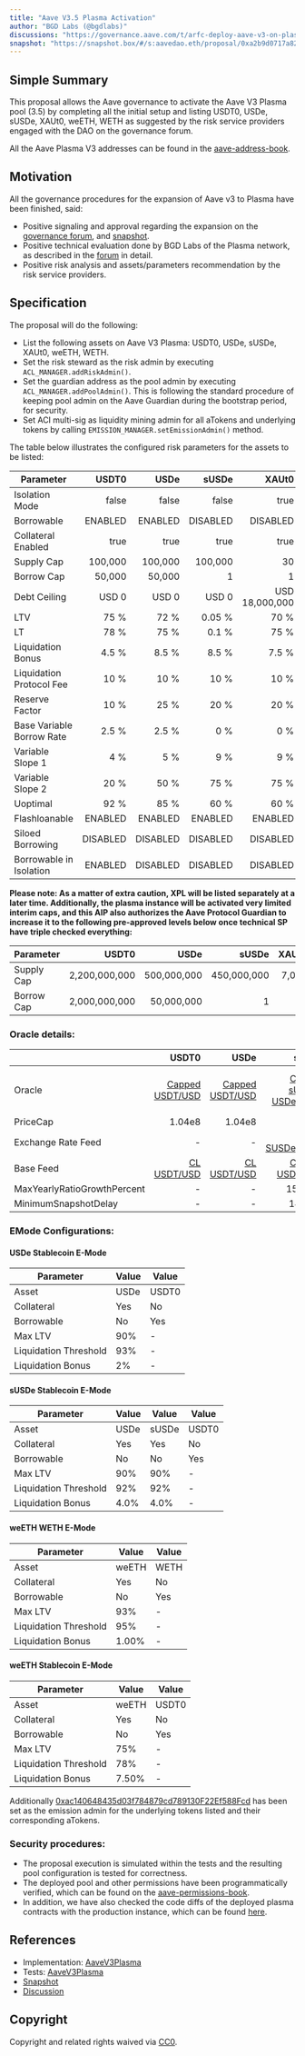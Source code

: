 ```yaml
---
title: "Aave V3.5 Plasma Activation"
author: "BGD Labs (@bgdlabs)"
discussions: "https://governance.aave.com/t/arfc-deploy-aave-v3-on-plasma/21494"
snapshot: "https://snapshot.box/#/s:aavedao.eth/proposal/0xa2b9d0717a82a111acc27e514bed07caa9b8636c12dd68fb61ae4dc57503c3cd"
---
```


## Simple Summary

This proposal allows the Aave governance to activate the Aave V3 Plasma pool (3.5) by completing all the initial setup and listing USDT0, USDe, sUSDe, XAUt0, weETH, WETH as suggested by the risk service providers engaged with the DAO on the governance forum.

All the Aave Plasma V3 addresses can be found in the [aave-address-book](https://github.com/bgd-labs/aave-address-book/blob/a0c2498d496421565ca1a6c87f5b3e10e5bcc65b/src/AaveV3Plasma.sol).

## Motivation

All the governance procedures for the expansion of Aave v3 to Plasma have been finished, said:

- Positive signaling and approval regarding the expansion on the [governance forum](https://governance.aave.com/t/arfc-deploy-aave-v3-on-plasma/21494), and [snapshot](https://snapshot.box/#/s:aavedao.eth/proposal/0xa2b9d0717a82a111acc27e514bed07caa9b8636c12dd68fb61ae4dc57503c3cd).
- Positive technical evaluation done by BGD Labs of the Plasma network, as described in the [forum](https://governance.aave.com/t/bgd-aave-plasma-infrastructure-technical-evaluation/23133) in detail.
- Positive risk analysis and assets/parameters recommendation by the risk service providers.

## Specification

The proposal will do the following:

- List the following assets on Aave V3 Plasma: USDT0, USDe, sUSDe, XAUt0, weETH, WETH.
- Set the risk steward as the risk admin by executing `ACL_MANAGER.addRiskAdmin()`.
- Set the guardian address as the pool admin by executing `ACL_MANAGER.addPoolAdmin()`. This is following the standard procedure of keeping pool admin on the Aave Guardian during the bootstrap period, for security.
- Set ACI multi-sig as liquidity mining admin for all aTokens and underlying tokens by calling `EMISSION_MANAGER.setEmissionAdmin()` method.

The table below illustrates the configured risk parameters for the assets to be listed:

| Parameter                 |    USDT0 |     USDe |    sUSDe |          XAUt0 |    weETH |     WETH |
| ------------------------- | -------: | -------: | -------: | -------------: | -------: | -------: |
| Isolation Mode            |    false |    false |    false |           true |    false |    false |
| Borrowable                |  ENABLED |  ENABLED | DISABLED |       DISABLED | DISABLED |  ENABLED |
| Collateral Enabled        |     true |     true |     true |           true |     true |     true |
| Supply Cap                |  100,000 |  100,000 |  100,000 |             30 |       20 |       20 |
| Borrow Cap                |   50,000 |   50,000 |        1 |              1 |        1 |       10 |
| Debt Ceiling              |    USD 0 |    USD 0 |    USD 0 | USD 18,000,000 |    USD 0 |    USD 0 |
| LTV                       |     75 % |     72 % |   0.05 % |           70 % |   0.05 % |   80.5 % |
| LT                        |     78 % |     75 % |    0.1 % |           75 % |    0.1 % |     83 % |
| Liquidation Bonus         |    4.5 % |    8.5 % |    8.5 % |          7.5 % |      7 % |    5.5 % |
| Liquidation Protocol Fee  |     10 % |     10 % |     10 % |           10 % |     10 % |     10 % |
| Reserve Factor            |     10 % |     25 % |     20 % |           20 % |     20 % |     15 % |
| Base Variable Borrow Rate |    2.5 % |    2.5 % |      0 % |            0 % |      0 % |      0 % |
| Variable Slope 1          |      4 % |      5 % |      9 % |            9 % |      9 % |     2.7% |
| Variable Slope 2          |     20 % |     50 % |     75 % |           75 % |     75 % |      20% |
| Uoptimal                  |     92 % |     85 % |     60 % |           60 % |     60 % |     92 % |
| Flashloanable             |  ENABLED |  ENABLED |  ENABLED |        ENABLED |  ENABLED |  ENABLED |
| Siloed Borrowing          | DISABLED | DISABLED | DISABLED |       DISABLED | DISABLED | DISABLED |
| Borrowable in Isolation   |  ENABLED | DISABLED | DISABLED |       DISABLED | DISABLED | DISABLED |

**Please note: As a matter of extra caution, XPL will be listed separately at a later time. Additionally, the plasma instance will be activated very limited interim caps, and this AIP also authorizes the Aave Protocol Guardian to increase it to the following pre-approved levels below once technical SP have triple checked everything:**

| Parameter  |         USDT0 |        USDe |       sUSDe | XAUt0 |  weETH |   WETH |
| ---------- | ------------: | ----------: | ----------: | ----: | -----: | -----: |
| Supply Cap | 2,200,000,000 | 500,000,000 | 450,000,000 | 7,000 | 10,000 | 80,000 |
| Borrow Cap | 2,000,000,000 |  50,000,000 |           1 |     1 |      1 | 10,000 |

### Oracle details:

|                             |                                                                                       USDT0 |                                                                                        USDe |                                                                                                 sUSDe |                                                                                                      weETH |                                                                                WETH |                                                                               XAUt0 |
| --------------------------- | ------------------------------------------------------------------------------------------: | ------------------------------------------------------------------------------------------: | ----------------------------------------------------------------------------------------------------: | ---------------------------------------------------------------------------------------------------------: | ----------------------------------------------------------------------------------: | ----------------------------------------------------------------------------------: |
| Oracle                      | [Capped USDT/USD](https://plasmascan.to/address/0xdBbB0b5DD13E7AC9C56624834ef193df87b022c3) | [Capped USDT/USD](https://plasmascan.to/address/0xdBbB0b5DD13E7AC9C56624834ef193df87b022c3) | [Capped sUSDe / USDe / USD](https://plasmascan.to/address/0x8416952b92dC839c4378C3f566A486b438dD43d7) | [Capped weETH / eETH(ETH) / USD](https://plasmascan.to/address/0x3f14D35c276d3c4D13e47Dd733a815F12292eeb1) | [ETH/USD](https://plasmascan.to/address/0x43A7dd2125266c5c4c26EB86cd61241132426Fe7) | [XAU/USD](https://plasmascan.to/address/0x921371Fa4d4A30cD350D29762ccB8A5861724E29) |
| PriceCap                    |                                                                                      1.04e8 |                                                                                      1.04e8 |                                                                                                     - |                                                                                                          - |                                                                                   - |                                                                                   - |
| Exchange Rate Feed          |                                                                                           - |                                                                                           - |             [CL SUSDe/USDe](https://plasmascan.to/address/0x802033dc696B92e5ED5bF68E1750F7Ed3329eabD) |                   [CL weETH/ETH](https://plasmascan.to/address/0x00D7d8816E969EA6cA9125c3f5D279f9a6D253f6) |                                                                                   - |                                                                                   - |
| Base Feed                   |    [CL USDT/USD](https://plasmascan.to/address/0x70b77FcdbE2293423e41AdD2FB599808396807BC/) |    [CL USDT/USD](https://plasmascan.to/address/0x70b77FcdbE2293423e41AdD2FB599808396807BC/) |           [Capped USDT/USD](https://plasmascan.to/address/0xdBbB0b5DD13E7AC9C56624834ef193df87b022c3) |                                                                                                          - |                                                                                   - |                                                                                   - |
| MaxYearlyRatioGrowthPercent |                                                                                           - |                                                                                           - |                                                                                               15.19 % |                                                                                                     8.75 % |                                                                                   - |                                                                                   - |
| MinimumSnapshotDelay        |                                                                                           - |                                                                                           - |                                                                                               14 days |                                                                                                     7 days |                                                                                   - |                                                                                   - |

### EMode Configurations:

#### USDe Stablecoin E-Mode

| **Parameter**         | **Value** | **Value** |
| --------------------- | --------- | --------- |
| Asset                 | USDe      | USDT0     |
| Collateral            | Yes       | No        |
| Borrowable            | No        | Yes       |
| Max LTV               | 90%       | -         |
| Liquidation Threshold | 93%       | -         |
| Liquidation Bonus     | 2%        | -         |

#### sUSDe Stablecoin E-Mode

| **Parameter**         | **Value** | **Value** | **Value** |
| --------------------- | --------- | --------- | --------- |
| Asset                 | USDe      | sUSDe     | USDT0     |
| Collateral            | Yes       | Yes       | No        |
| Borrowable            | No        | No        | Yes       |
| Max LTV               | 90%       | 90%       | -         |
| Liquidation Threshold | 92%       | 92%       | -         |
| Liquidation Bonus     | 4.0%      | 4.0%      | -         |

#### weETH WETH E-Mode

| **Parameter**         | **Value** | **Value** |
| --------------------- | --------- | --------- |
| Asset                 | weETH     | WETH      |
| Collateral            | Yes       | No        |
| Borrowable            | No        | Yes       |
| Max LTV               | 93%       | -         |
| Liquidation Threshold | 95%       | -         |
| Liquidation Bonus     | 1.00%     | -         |

#### weETH Stablecoin E-Mode

| **Parameter**         | **Value** | **Value** |
| --------------------- | --------- | --------- |
| Asset                 | weETH     | USDT0     |
| Collateral            | Yes       | No        |
| Borrowable            | No        | Yes       |
| Max LTV               | 75%       | -         |
| Liquidation Threshold | 78%       | -         |
| Liquidation Bonus     | 7.50%     | -         |

Additionally [0xac140648435d03f784879cd789130F22Ef588Fcd](https://plasmascan.to/address/0xac140648435d03f784879cd789130F22Ef588Fcd) has been set as the emission admin for the underlying tokens listed and their corresponding aTokens.

### Security procedures:

- The proposal execution is simulated within the tests and the resulting pool configuration is tested for correctness.
- The deployed pool and other permissions have been programmatically verified, which can be found on the [aave-permissions-book](https://github.com/aave-dao/aave-permissions-book/blob/b7eab1b00898a92f8acb84afade0cb01187f5b9c/out/PLASMA-V3.md#contracts).
- In addition, we have also checked the code diffs of the deployed plasma contracts with the production instance, which can be found [here](https://github.com/bgd-labs/aave-v3-origin/pull/4).

## References

- Implementation: [AaveV3Plasma](https://github.com/bgd-labs/aave-proposals-v3/blob/main/src/20250917_AaveV3Plasma_AaveV35PlasmaActivation/AaveV3Plasma_AaveV35PlasmaActivation_20250917.sol)
- Tests: [AaveV3Plasma](https://github.com/bgd-labs/aave-proposals-v3/blob/main/src/20250917_AaveV3Plasma_AaveV35PlasmaActivation/AaveV3Plasma_AaveV35PlasmaActivation_20250917.t.sol)
- [Snapshot](https://snapshot.box/#/s:aavedao.eth/proposal/0xa2b9d0717a82a111acc27e514bed07caa9b8636c12dd68fb61ae4dc57503c3cd)
- [Discussion](https://governance.aave.com/t/arfc-deploy-aave-v3-on-plasma/21494)

## Copyright

Copyright and related rights waived via [CC0](https://creativecommons.org/publicdomain/zero/1.0/).
